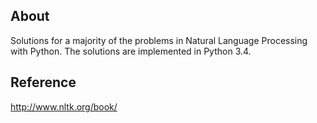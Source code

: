 About
---
Solutions for a majority of the problems in Natural Language Processing
with Python. The solutions are implemented in Python 3.4.

Reference
---
http://www.nltk.org/book/
